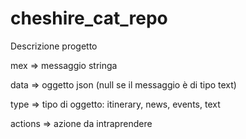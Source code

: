 # cheshire_cat_repo
Descrizione progetto

mex => messaggio stringa

data => oggetto json (null se il messaggio è di tipo text)

type => tipo di oggetto: itinerary, news, events, text

actions => azione da intraprendere



